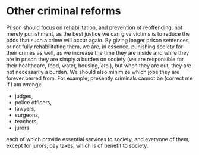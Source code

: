 Other criminal reforms
======================

Prison should focus on rehabilitation, and prevention of reoffending, not merely punishment, as the best justice we can give victims is to reduce the odds that such a crime will occur again. By giving longer prison sentences, or not fully rehabilitating them, we are, in essence, punishing society for their crimes as well, as we increase the time they are inside and while they are in prison they are simply a burden on society (we are responsible for their healthcare, food, water, housing, _etc._), but when they are out, they are not necessarily a burden. We should also minimize which jobs they are forever barred from. For example, presently criminals cannot be (correct me if I am wrong):

* judges,
* police officers,
* lawyers,
* surgeons,
* teachers,
* jurors

each of which provide essential services to society, and everyone of them, except for jurors, pay taxes, which is of benefit to society. 